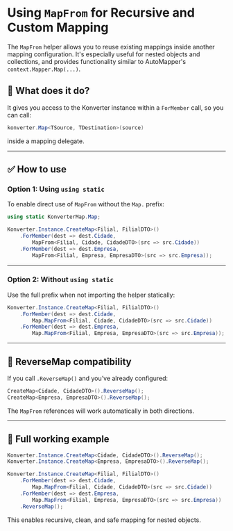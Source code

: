 
# Using `MapFrom` for Recursive and Custom Mapping

The `MapFrom` helper allows you to reuse existing mappings inside another mapping configuration.
It's especially useful for nested objects and collections, and provides functionality similar to AutoMapper's `context.Mapper.Map(...)`.

## 🧠 What does it do?

It gives you access to the Konverter instance within a `ForMember` call, so you can call:

```csharp
konverter.Map<TSource, TDestination>(source)
```

inside a mapping delegate.

---

## ✅ How to use

### Option 1: Using `using static`

To enable direct use of `MapFrom` without the `Map.` prefix:

```csharp
using static KonverterMap.Map;

Konverter.Instance.CreateMap<Filial, FilialDTO>()
    .ForMember(dest => dest.Cidade,
        MapFrom<Filial, Cidade, CidadeDTO>(src => src.Cidade))
    .ForMember(dest => dest.Empresa,
        MapFrom<Filial, Empresa, EmpresaDTO>(src => src.Empresa));
```

---

### Option 2: Without `using static`

Use the full prefix when not importing the helper statically:

```csharp
Konverter.Instance.CreateMap<Filial, FilialDTO>()
    .ForMember(dest => dest.Cidade,
        Map.MapFrom<Filial, Cidade, CidadeDTO>(src => src.Cidade))
    .ForMember(dest => dest.Empresa,
        Map.MapFrom<Filial, Empresa, EmpresaDTO>(src => src.Empresa));
```

---

## 🔄 ReverseMap compatibility

If you call `.ReverseMap()` and you’ve already configured:

```csharp
CreateMap<Cidade, CidadeDTO>().ReverseMap();
CreateMap<Empresa, EmpresaDTO>().ReverseMap();
```

The `MapFrom` references will work automatically in both directions.

---

## 🧪 Full working example

```csharp
Konverter.Instance.CreateMap<Cidade, CidadeDTO>().ReverseMap();
Konverter.Instance.CreateMap<Empresa, EmpresaDTO>().ReverseMap();

Konverter.Instance.CreateMap<Filial, FilialDTO>()
    .ForMember(dest => dest.Cidade,
        Map.MapFrom<Filial, Cidade, CidadeDTO>(src => src.Cidade))
    .ForMember(dest => dest.Empresa,
        Map.MapFrom<Filial, Empresa, EmpresaDTO>(src => src.Empresa))
    .ReverseMap();
```

This enables recursive, clean, and safe mapping for nested objects.

